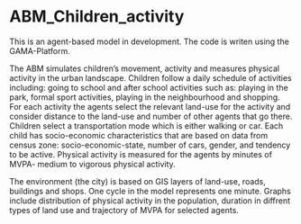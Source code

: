 # ABM_Children_activity
This is an agent-based model in development.
The code is writen using the GAMA-Platform.

The ABM simulates children’s movement, activity and measures physical activity in the urban landscape.
Children follow a daily schedule of activities including: going to school and after school activities such as: playing in the park, formal sport activities, playing in the neighbourhood and shopping.
For each activity the agents select the relevant land-use for the activity and consider distance to the land-use and number of other agents that go there.
Children select a transportation mode which is either walking or car.
Each child has socio-economic characteristics that are based on data from census zone: socio-economic-state, number of cars, gender, and tendency to be active.
Physical activity is measured for the agents by minutes of MVPA- medium to vigorous physical activity.

The environment (the city) is based on GIS layers of land-use, roads, buildings and shops.
One cycle in the model represents one minute.
Graphs include distribution of physical activity in the population, duration in diffrent types of land use and trajectory of MVPA for selected agents. 
 

